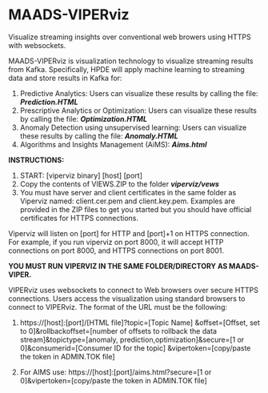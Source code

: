 # MAADS-VIPERviz

Visualize streaming insights over conventional web browers using HTTPS with websockets.

MAADS-VIPERviz is visualization technology to visualize streaming results from Kafka.  Specifically, HPDE will apply machine learning to streaming data and store results in Kafka for:
1)	Predictive Analytics:	Users can visualize these results by calling the file: **_Prediction.HTML_**
2)	Prescriptive Analytics or Optimization:	Users can visualize these results by calling the file: **_Optimization.HTML_**
3)	Anomaly Detection using unsupervised learning: Users can visualize these results by calling the file: **_Anomaly.HTML_**
4) Algorithms and Insights Management (AiMS): **_Aims.html_**

**INSTRUCTIONS:**
1) START: [viperviz binary] [host] [port]
2) Copy the contents of VIEWS.ZIP to the folder **_viperviz/vews_**
3) You must have server and client certificates in the same folder as Viperviz named: client.cer.pem and client.key.pem.  Examples are provided in the ZIP files to get you started but you should have official certificates for HTTPS connections.

Viperviz will listen on [port] for HTTP and [port]+1 on HTTPS connection.  For example, if you run viperviz on port 8000, it will accept HTTP connections on port 8000, and HTTPS connections on port 8001.

**YOU MUST RUN VIPERVIZ IN THE SAME FOLDER/DIRECTORY AS MAADS-VIPER.**

VIPERviz uses websockets to connect to Web browsers over secure HTTPS connections.   Users access the visualization using standard browsers to connect to VIPERviz.  The format of the URL must be the following:

1) https://[host]:[port]/[HTML file]?topic=[Topic Name] &offset=[Offset, set to 0]&rollbackoffset=[number of offsets to rollback the data stream]&topictype=[anomaly, prediction,optimization]&secure=[1 or 0]&consumerid=[Consumer ID for the topic] &vipertoken=[copy/paste the token in ADMIN.TOK file]

2) For AIMS use: https://[host]:[port]/aims.html?secure=[1 or 0]&vipertoken=[copy/paste the token in ADMIN.TOK file]
